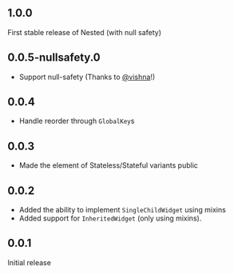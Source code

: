 ## 1.0.0

First stable release of Nested (with null safety)

## 0.0.5-nullsafety.0

- Support null-safety (Thanks to [@vishna](https://github.com/vishna)!)

## 0.0.4

- Handle reorder through `GlobalKey`s

## 0.0.3

- Made the element of Stateless/Stateful variants public

## 0.0.2

- Added the ability to implement `SingleChildWidget` using mixins
- Added support for `InheritedWidget` (only using mixins).

## 0.0.1

Initial release
